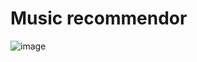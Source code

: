 # Music recommendor
![image](https://github.com/user-attachments/assets/b9cab125-a5ce-49d4-82cc-4a25265d3233)
